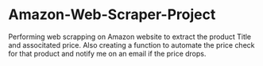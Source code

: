 # Amazon-Web-Scraper-Project
Performing web scrapping on Amazon website to extract the product Title and associtated price. Also creating a function to automate the price check for that product and notify me on an email if the price drops.
